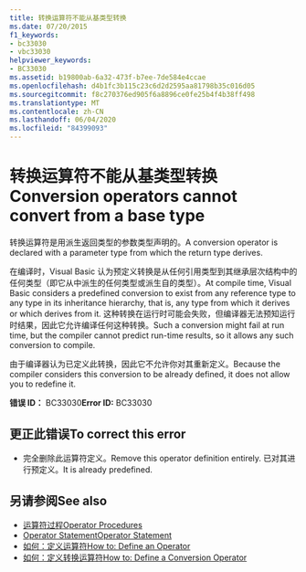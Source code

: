 ```yaml
---
title: 转换运算符不能从基类型转换
ms.date: 07/20/2015
f1_keywords:
- bc33030
- vbc33030
helpviewer_keywords:
- BC33030
ms.assetid: b19800ab-6a32-473f-b7ee-7de584e4ccae
ms.openlocfilehash: d4b1fc3b115c23c6d2d2595aa81798b35c016d05
ms.sourcegitcommit: f8c270376ed905f6a8896ce0fe25b4f4b38ff498
ms.translationtype: MT
ms.contentlocale: zh-CN
ms.lasthandoff: 06/04/2020
ms.locfileid: "84399093"
---
```

# <a name="conversion-operators-cannot-convert-from-a-base-type"></a><span data-ttu-id="04da6-102">转换运算符不能从基类型转换</span><span class="sxs-lookup"><span data-stu-id="04da6-102">Conversion operators cannot convert from a base type</span></span>
<span data-ttu-id="04da6-103">转换运算符是用派生返回类型的参数类型声明的。</span><span class="sxs-lookup"><span data-stu-id="04da6-103">A conversion operator is declared with a parameter type from which the return type derives.</span></span>  
  
 <span data-ttu-id="04da6-104">在编译时，Visual Basic 认为预定义转换是从任何引用类型到其继承层次结构中的任何类型（即它从中派生的任何类型或派生自的类型）。</span><span class="sxs-lookup"><span data-stu-id="04da6-104">At compile time, Visual Basic considers a predefined conversion to exist from any reference type to any type in its inheritance hierarchy, that is, any type from which it derives or which derives from it.</span></span> <span data-ttu-id="04da6-105">这种转换在运行时可能会失败，但编译器无法预知运行时结果，因此它允许编译任何这种转换。</span><span class="sxs-lookup"><span data-stu-id="04da6-105">Such a conversion might fail at run time, but the compiler cannot predict run-time results, so it allows any such conversion to compile.</span></span>  
  
 <span data-ttu-id="04da6-106">由于编译器认为已定义此转换，因此它不允许你对其重新定义。</span><span class="sxs-lookup"><span data-stu-id="04da6-106">Because the compiler considers this conversion to be already defined, it does not allow you to redefine it.</span></span>  
  
 <span data-ttu-id="04da6-107">**错误 ID：** BC33030</span><span class="sxs-lookup"><span data-stu-id="04da6-107">**Error ID:** BC33030</span></span>  
  
## <a name="to-correct-this-error"></a><span data-ttu-id="04da6-108">更正此错误</span><span class="sxs-lookup"><span data-stu-id="04da6-108">To correct this error</span></span>  
  
- <span data-ttu-id="04da6-109">完全删除此运算符定义。</span><span class="sxs-lookup"><span data-stu-id="04da6-109">Remove this operator definition entirely.</span></span> <span data-ttu-id="04da6-110">已对其进行预定义。</span><span class="sxs-lookup"><span data-stu-id="04da6-110">It is already predefined.</span></span>  
  
## <a name="see-also"></a><span data-ttu-id="04da6-111">另请参阅</span><span class="sxs-lookup"><span data-stu-id="04da6-111">See also</span></span>

- [<span data-ttu-id="04da6-112">运算符过程</span><span class="sxs-lookup"><span data-stu-id="04da6-112">Operator Procedures</span></span>](../programming-guide/language-features/procedures/operator-procedures.md)
- [<span data-ttu-id="04da6-113">Operator Statement</span><span class="sxs-lookup"><span data-stu-id="04da6-113">Operator Statement</span></span>](../language-reference/statements/operator-statement.md)
- [<span data-ttu-id="04da6-114">如何：定义运算符</span><span class="sxs-lookup"><span data-stu-id="04da6-114">How to: Define an Operator</span></span>](../programming-guide/language-features/procedures/how-to-define-an-operator.md)
- [<span data-ttu-id="04da6-115">如何：定义转换运算符</span><span class="sxs-lookup"><span data-stu-id="04da6-115">How to: Define a Conversion Operator</span></span>](../programming-guide/language-features/procedures/how-to-define-a-conversion-operator.md)
